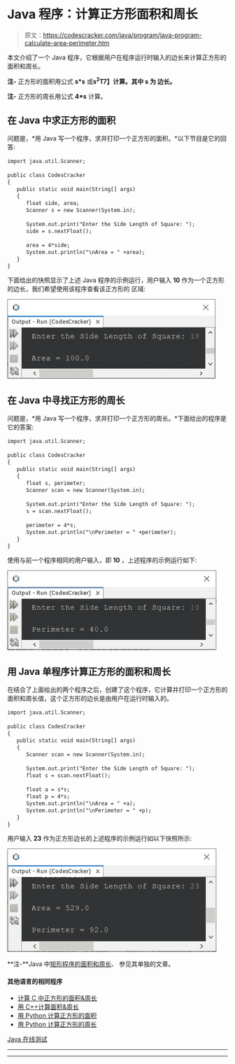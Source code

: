 # Java 程序：计算正方形面积和周长

> 原文：<https://codescracker.com/java/program/java-program-calculate-area-perimeter.htm>

本文介绍了一个 Java 程序，它根据用户在程序运行时输入的边长来计算正方形的面积和周长。

**注-** 正方形的面积用公式 **s*s** 或**s<sup>2</sup>T7】计算。其中 **s** 为 边长。**

**注-** 正方形的周长用公式 **4*s** 计算。

## 在 Java 中求正方形的面积

问题是，*用 Java 写一个程序，求并打印一个正方形的面积。*以下节目是它的回答:

```
import java.util.Scanner;

public class CodesCracker
{
   public static void main(String[] args)
   {
      float side, area;
      Scanner s = new Scanner(System.in);

      System.out.print("Enter the Side Length of Square: ");
      side = s.nextFloat();

      area = 4*side;
      System.out.println("\nArea = " +area);
   }
}
```

下面给出的快照显示了上述 Java 程序的示例运行，用户输入 **10** 作为一个正方形的边长，我们希望使用该程序查看该正方形的 区域:

![java find area of square](img/5707c374cfed05b3204aed99ce33188d.png)

## 在 Java 中寻找正方形的周长

问题是，*用 Java 写一个程序，求并打印一个正方形的周长。*下面给出的程序是它的答案:

```
import java.util.Scanner;

public class CodesCracker
{
   public static void main(String[] args)
   {
      float s, perimeter;
      Scanner scan = new Scanner(System.in);

      System.out.print("Enter the Side Length of Square: ");
      s = scan.nextFloat();

      perimeter = 4*s;
      System.out.println("\nPerimeter = " +perimeter);
   }
}
```

使用与前一个程序相同的用户输入，即 **10** ，上述程序的示例运行如下:

![java find perimeter of square](img/af9cf34d14e69902b89fe2dfe7a08203.png)

## 用 Java 单程序计算正方形的面积和周长

在结合了上面给出的两个程序之后，创建了这个程序，它计算并打印一个正方形的面积和周长值，这个正方形的边长是由用户在运行时输入的。

```
import java.util.Scanner;

public class CodesCracker
{
   public static void main(String[] args)
   {
      Scanner scan = new Scanner(System.in);

      System.out.print("Enter the Side Length of Square: ");
      float s = scan.nextFloat();

      float a = s*s;
      float p = 4*s;
      System.out.println("\nArea = " +a);
      System.out.println("\nPerimeter = " +p);
   }
}
```

用户输入 **23** 作为正方形边长的上述程序的示例运行如以下快照所示:

![calculate area perimeter of square java](img/720f4f927100d860661d907ef179be27.png)

**注-**Java 中[矩形程序的面积和周长](/java/program/java-program-area-perimeter-rectangle.htm)、 参见其单独的文章。

#### 其他语言的相同程序

*   [计算 C 中正方形的面积&周长](/c/program/c-program-calculate-area-perimeter.htm)
*   [用 C++计算面积&周长](/cpp/program/cpp-program-calculate-area-perimeter.htm)
*   [用 Python 计算正方形的面积](/python/program/python-program-calculate-area-of-square.htm)
*   [用 Python 计算正方形的周长](/python/program/python-program-calculate-perimeter-of-square.htm)

[Java 在线测试](/exam/showtest.php?subid=1)

* * *

* * *